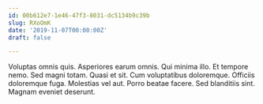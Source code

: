 ```yaml
---
id: 00b612e7-1e46-47f3-8031-dc5134b9c39b
slug: RXoOmK
date: '2019-11-07T00:00:00Z'
draft: false

---
```


Voluptas omnis quis. Asperiores earum omnis. Qui minima illo. Et tempore nemo. Sed magni totam. Quasi et sit. Cum voluptatibus doloremque. Officiis doloremque fuga. Molestias vel aut. Porro beatae facere. Sed blanditiis sint. Magnam eveniet deserunt.
